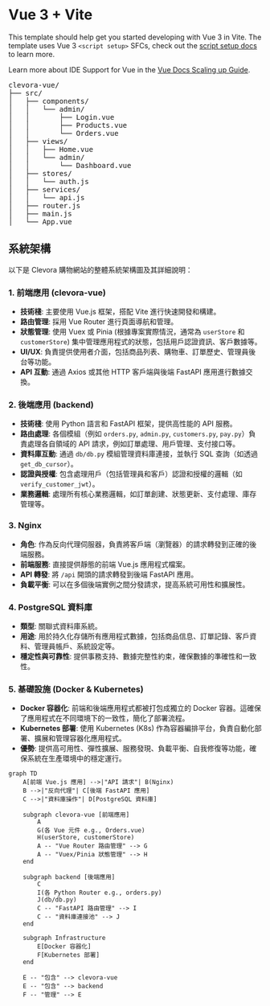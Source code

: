 # Vue 3 + Vite

This template should help get you started developing with Vue 3 in Vite. The template uses Vue 3 `<script setup>` SFCs, check out the [script setup docs](https://v3.vuejs.org/api/sfc-script-setup.html#sfc-script-setup) to learn more.

Learn more about IDE Support for Vue in the [Vue Docs Scaling up Guide](https://vuejs.org/guide/scaling-up/tooling.html#ide-support).
<pre>
clevora-vue/
├── src/
│   ├── components/
│   │   └── admin/
│   │       ├── Login.vue
│   │       ├── Products.vue
│   │       └── Orders.vue
│   ├── views/
│   │   ├── Home.vue
│   │   └── admin/
│   │       └── Dashboard.vue
│   ├── stores/
│   │   └── auth.js
│   ├── services/
│   │   └── api.js
│   ├── router.js
│   ├── main.js
│   └── App.vue
</pre>

## 系統架構

以下是 Clevora 購物網站的整體系統架構圖及其詳細說明：

### 1. 前端應用 (clevora-vue)
*   **技術棧**: 主要使用 Vue.js 框架，搭配 Vite 進行快速開發和構建。
*   **路由管理**: 採用 Vue Router 進行頁面導航和管理。
*   **狀態管理**: 使用 Vuex 或 Pinia (根據專案實際情況，通常為 `userStore` 和 `customerStore`) 集中管理應用程式的狀態，包括用戶認證資訊、客戶數據等。
*   **UI/UX**: 負責提供使用者介面，包括商品列表、購物車、訂單歷史、管理員後台等功能。
*   **API 互動**: 通過 Axios 或其他 HTTP 客戶端與後端 FastAPI 應用進行數據交換。

### 2. 後端應用 (backend)
*   **技術棧**: 使用 Python 語言和 FastAPI 框架，提供高性能的 API 服務。
*   **路由處理**: 各個模組（例如 `orders.py`, `admin.py`, `customers.py`, `pay.py`）負責處理各自領域的 API 請求，例如訂單處理、用戶管理、支付接口等。
*   **資料庫互動**: 通過 `db/db.py` 模組管理資料庫連接，並執行 SQL 查詢（如透過 `get_db_cursor`）。
*   **認證與授權**: 包含處理用戶（包括管理員和客戶）認證和授權的邏輯（如 `verify_customer_jwt`）。
*   **業務邏輯**: 處理所有核心業務邏輯，如訂單創建、狀態更新、支付處理、庫存管理等。

### 3. Nginx
*   **角色**: 作為反向代理伺服器，負責將客戶端（瀏覽器）的請求轉發到正確的後端服務。
*   **前端服務**: 直接提供靜態的前端 Vue.js 應用程式檔案。
*   **API 轉發**: 將 `/api` 開頭的請求轉發到後端 FastAPI 應用。
*   **負載平衡**: 可以在多個後端實例之間分發請求，提高系統可用性和擴展性。

### 4. PostgreSQL 資料庫
*   **類型**: 關聯式資料庫系統。
*   **用途**: 用於持久化存儲所有應用程式數據，包括商品信息、訂單記錄、客戶資料、管理員帳戶、系統設定等。
*   **穩定性與可靠性**: 提供事務支持、數據完整性約束，確保數據的準確性和一致性。

### 5. 基礎設施 (Docker & Kubernetes)
*   **Docker 容器化**: 前端和後端應用程式都被打包成獨立的 Docker 容器。這確保了應用程式在不同環境下的一致性，簡化了部署流程。
*   **Kubernetes 部署**: 使用 Kubernetes (K8s) 作為容器編排平台，負責自動化部署、擴展和管理容器化應用程式。
*   **優勢**: 提供高可用性、彈性擴展、服務發現、負載平衡、自我修復等功能，確保系統在生產環境中的穩定運行。

```mermaid
graph TD
    A[前端 Vue.js 應用] -->|"API 請求"| B(Nginx)
    B -->|"反向代理"| C[後端 FastAPI 應用]
    C -->|"資料庫操作"| D[PostgreSQL 資料庫]

    subgraph clevora-vue [前端應用]
        A
        G(各 Vue 元件 e.g., Orders.vue)
        H(userStore, customerStore)
        A -- "Vue Router 路由管理" --> G
        A -- "Vuex/Pinia 狀態管理" --> H
    end

    subgraph backend [後端應用]
        C
        I(各 Python Router e.g., orders.py)
        J(db/db.py)
        C -- "FastAPI 路由管理" --> I
        C -- "資料庫連接池" --> J
    end

    subgraph Infrastructure
        E[Docker 容器化]
        F[Kubernetes 部署]
    end

    E -- "包含" --> clevora-vue
    E -- "包含" --> backend
    F -- "管理" --> E
```